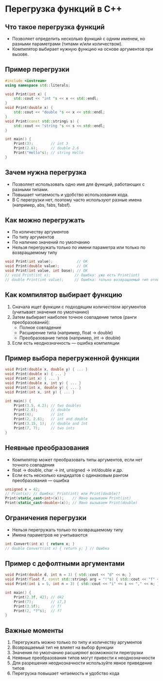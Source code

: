 # Перегрузка функций в C++

## Что такое перегрузка функций
- Позволяет определить несколько функций с одним именем, но разными параметрами (типами и/или количеством).
- Компилятор выбирает нужную функцию на основе аргументов при вызове.

## Пример перегрузки
```cpp
#include <iostream>
using namespace std::literals;

void Print(int x) {
    std::cout << "int "s << x << std::endl;
}
void Print(double x) {
    std::cout << "double "s << x << std::endl;
}
void Print(const std::string& s) {
    std::cout << "string "s << s << std::endl;
}

int main() {
    Print(3);        // int 3
    Print(2.6);      // double 2.6
    Print("Hello"s); // string Hello
}
```

## Зачем нужна перегрузка
- Позволяет использовать одно имя для функций, работающих с разными типами.
- Повышает читаемость и удобство использования кода.
- В C перегрузки нет, поэтому часто используют разные имена (например, abs, fabs, fabsf).

## Как можно перегружать
- По количеству аргументов
- По типу аргументов
- По наличию значений по умолчанию
- Нельзя перегружать только по имени параметра или только по возвращаемому типу

```cpp
void Print(int value);           // OK
void Print(double value);        // OK
void Print(int value, int base); // OK
// void Print(int x);           // Ошибка: уже есть Print(int)
// double Print(int value);     // Ошибка: только возвращаемый тип отличается
```

## Как компилятор выбирает функцию
1. Сначала ищет функции с подходящим количеством аргументов (учитывает значения по умолчанию)
2. Затем выбирает наиболее точное совпадение типов (ранги преобразований):
   - Полное совпадение
   - Расширение типа (например, float → double)
   - Преобразование типов (например, int → double)
3. Если есть неоднозначность — ошибка компиляции

## Пример выбора перегруженной функции
```cpp
void Print(double x, double y) { ... }
void Print(double x) { ... }
void Print(int x) { ... }
void Print(double x, int y) { ... }
void Print(int x, double y) { ... }
void Print(int x, int y) { ... }

int main() {
    Print(3.5, 4.2); // two doubles
    Print(2.6);      // double
    Print(4);        // int
    Print(2, 2.6);   // int and double
    Print(3.15, 1);  // double and int
    Print(7, 7);     // two ints
}
```

## Неявные преобразования
- Компилятор может преобразовать типы аргументов, если нет точного совпадения
- float → double, char → int, unsigned → int/double и др.
- Если есть несколько кандидатов с одинаковым рангом преобразования — ошибка

```cpp
unsigned x = 42;
// Print(x); // Ошибка: Print(int) или Print(double)?
Print(static_cast<int>(x));    // Явно вызываем Print(int)
Print(static_cast<double>(x)); // Явно вызываем Print(double)
```

## Ограничения перегрузки
- Нельзя перегружать только по возвращаемому типу
- Имена параметров не учитываются

```cpp
int Convert(int x) { return x; }
// double Convert(int x) { return y; } // Ошибка
```

## Пример с дефолтными аргументами
```cpp
void Print(double d, int n = 3) { std::cout << "d" << n; }
void Print(float f, const std::string& arg = "!"s) { std::cout << "f" << arg; }
void Print(int i = 5, int n = 3) { std::cout << "i" << i << "," << n; }

int main() {
    Print(2.3f, 42); // d42
    Print(7);        // i7,3
    Print(3.5f);     // f!
    Print(2, "?"s);  // f?
}
```

## Важные моменты
1. Перегружать можно только по типу и количеству аргументов
2. Возвращаемый тип не влияет на выбор функции
3. Значения по умолчанию расширяют возможности перегрузки
4. Неявные преобразования типов могут привести к неоднозначности
5. Для разрешения неоднозначности используйте явное приведение типов
6. Перегрузка повышает читаемость и удобство кода 